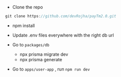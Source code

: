 - Clone the repo

```jsx
git clone https://github.com/devRojha/payTm2.0.git
```

- npm install


- Update .env files everywhere with the right db url


- Go to `packages/db`
    - npx prisma migrate dev
    - npx prisma generate


- Go to `apps/user-app` , run `npm run dev`
